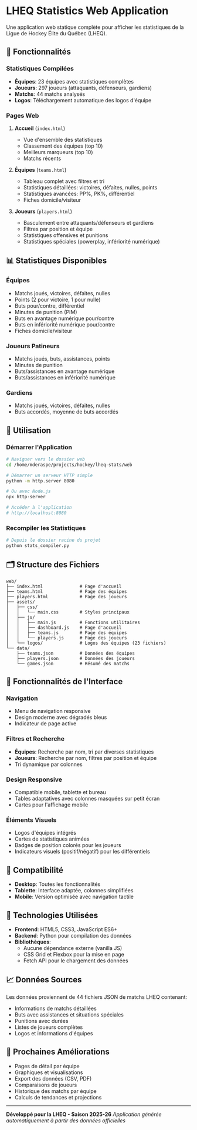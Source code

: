 # LHEQ Statistics Web Application

Une application web statique complète pour afficher les statistiques de la Ligue de Hockey Élite du Québec (LHEQ).

## 🏒 Fonctionnalités

### Statistiques Compilées
- **Équipes**: 23 équipes avec statistiques complètes
- **Joueurs**: 297 joueurs (attaquants, défenseurs, gardiens)
- **Matchs**: 44 matchs analysés
- **Logos**: Téléchargement automatique des logos d'équipe

### Pages Web
1. **Accueil** (`index.html`)
   - Vue d'ensemble des statistiques
   - Classement des équipes (top 10)
   - Meilleurs marqueurs (top 10)
   - Matchs récents

2. **Équipes** (`teams.html`)
   - Tableau complet avec filtres et tri
   - Statistiques détaillées: victoires, défaites, nulles, points
   - Statistiques avancées: PP%, PK%, différentiel
   - Fiches domicile/visiteur

3. **Joueurs** (`players.html`)
   - Basculement entre attaquants/défenseurs et gardiens
   - Filtres par position et équipe
   - Statistiques offensives et punitions
   - Statistiques spéciales (powerplay, infériorité numérique)

## 📊 Statistiques Disponibles

### Équipes
- Matchs joués, victoires, défaites, nulles
- Points (2 pour victoire, 1 pour nulle)
- Buts pour/contre, différentiel
- Minutes de punition (PIM)
- Buts en avantage numérique pour/contre
- Buts en infériorité numérique pour/contre
- Fiches domicile/visiteur

### Joueurs Patineurs
- Matchs joués, buts, assistances, points
- Minutes de punition
- Buts/assistances en avantage numérique
- Buts/assistances en infériorité numérique

### Gardiens
- Matchs joués, victoires, défaites, nulles
- Buts accordés, moyenne de buts accordés

## 🚀 Utilisation

### Démarrer l'Application
```bash
# Naviguer vers le dossier web
cd /home/mderaspe/projects/hockey/lheq-stats/web

# Démarrer un serveur HTTP simple
python -m http.server 8080

# Ou avec Node.js
npx http-server

# Accéder à l'application
# http://localhost:8080
```

### Recompiler les Statistiques
```bash
# Depuis le dossier racine du projet
python stats_compiler.py
```

## 🗂️ Structure des Fichiers

```
web/
├── index.html              # Page d'accueil
├── teams.html              # Page des équipes
├── players.html            # Page des joueurs
├── assets/
│   ├── css/
│   │   └── main.css        # Styles principaux
│   ├── js/
│   │   ├── main.js         # Fonctions utilitaires
│   │   ├── dashboard.js    # Page d'accueil
│   │   ├── teams.js        # Page des équipes
│   │   └── players.js      # Page des joueurs
│   └── logos/              # Logos des équipes (23 fichiers)
└── data/
    ├── teams.json          # Données des équipes
    ├── players.json        # Données des joueurs
    └── games.json          # Résumé des matchs
```

## 🎨 Fonctionnalités de l'Interface

### Navigation
- Menu de navigation responsive
- Design moderne avec dégradés bleus
- Indicateur de page active

### Filtres et Recherche
- **Équipes**: Recherche par nom, tri par diverses statistiques
- **Joueurs**: Recherche par nom, filtres par position et équipe
- Tri dynamique par colonnes

### Design Responsive
- Compatible mobile, tablette et bureau
- Tables adaptatives avec colonnes masquées sur petit écran
- Cartes pour l'affichage mobile

### Éléments Visuels
- Logos d'équipes intégrés
- Cartes de statistiques animées
- Badges de position colorés pour les joueurs
- Indicateurs visuels (positif/négatif) pour les différentiels

## 📱 Compatibilité

- **Desktop**: Toutes les fonctionnalités
- **Tablette**: Interface adaptée, colonnes simplifiées
- **Mobile**: Version optimisée avec navigation tactile

## 🔧 Technologies Utilisées

- **Frontend**: HTML5, CSS3, JavaScript ES6+
- **Backend**: Python pour compilation des données
- **Bibliothèques**:
  - Aucune dépendance externe (vanilla JS)
  - CSS Grid et Flexbox pour la mise en page
  - Fetch API pour le chargement des données

## 📈 Données Sources

Les données proviennent de 44 fichiers JSON de matchs LHEQ contenant:
- Informations de matchs détaillées
- Buts avec assistances et situations spéciales
- Punitions avec durées
- Listes de joueurs complètes
- Logos et informations d'équipes

## 🎯 Prochaines Améliorations

- Pages de détail par équipe
- Graphiques et visualisations
- Export des données (CSV, PDF)
- Comparaisons de joueurs
- Historique des matchs par équipe
- Calculs de tendances et projections

---

**Développé pour la LHEQ - Saison 2025-26**
*Application générée automatiquement à partir des données officielles*